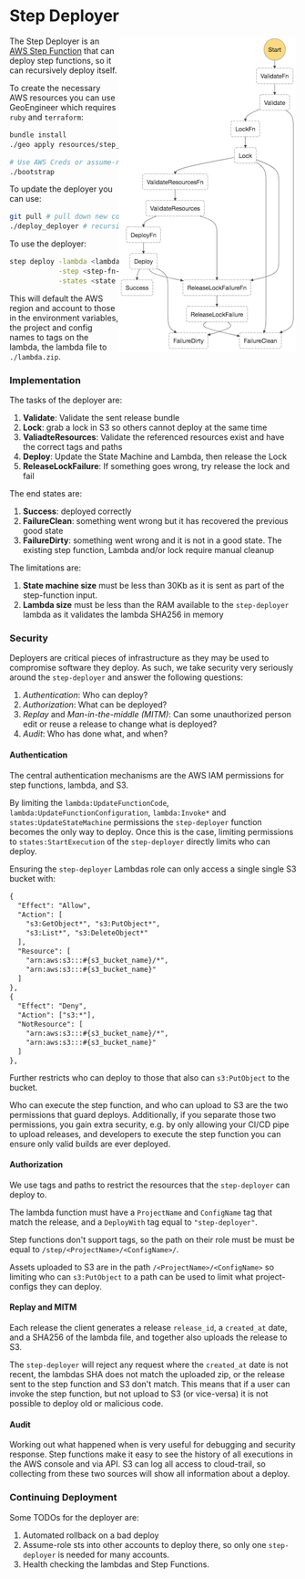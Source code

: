# Step Deployer

<img src="../assets/step-deployer-sm.png" align="right" alt="deployer state machine" />

The Step Deployer is an [AWS Step Function](https://docs.aws.amazon.com/step-functions/latest/dg/getting-started.html) that can deploy step functions, so it can recursively deploy itself.

To create the necessary AWS resources you can use GeoEngineer which requires `ruby` and `terraform`:

```bash
bundle install
./geo apply resources/step_deployer.rb
```

```bash
# Use AWS Creds or assume-role
./bootstrap
```

To update the deployer you can use:

```bash
git pull # pull down new code
./deploy_deployer # recursive deployer
```

To use the deployer:

```bash
step deploy -lambda <lambda name> \
            -step <step-fn-name>  \
            -states <state machine json>
```

This will default the AWS region and account to those in the environment variables, the project and config names to tags on the lambda, the lambda file to `./lambda.zip`.

### Implementation

The tasks of the deployer are:

1. **Validate**: Validate the sent release bundle
2. **Lock**: grab a lock in S3 so others cannot deploy at the same time
3. **ValiadteResources**: Validate the referenced resources exist and have the correct tags and paths
4. **Deploy**: Update the State Machine and Lambda, then release the Lock
5. **ReleaseLockFailure**: If something goes wrong, try release the lock and fail

The end states are:

1. **Success**: deployed correctly
2. **FailureClean**: something went wrong but it has recovered the previous good state
3. **FailureDirty**: something went wrong and it is not in a good state. The existing step function, Lambda and/or lock require manual cleanup

The limitations are:

1. **State machine size** must be less than 30Kb as it is sent as part of the step-function input.
2. **Lambda size** must be less than the RAM available to the `step-deployer` lambda as it validates the lambda SHA256 in memory

### Security

Deployers are critical pieces of infrastructure as they may be used to compromise software they deploy. As such, we take security very seriously around the `step-deployer` and answer the following questions:

1. *Authentication*: Who can deploy?
2. *Authorization*: What can be deployed?
3. *Replay* and *Man-in-the-middle (MITM)*: Can some unauthorized person edit or reuse a release to change what is deployed?
4. *Audit*: Who has done what, and when?

#### Authentication

The central authentication mechanisms are the AWS IAM permissions for step functions, lambda, and S3.

By limiting the `lambda:UpdateFunctionCode`, `lambda:UpdateFunctionConfiguration`, `lambda:Invoke*` and `states:UpdateStateMachine` permissions the `step-deployer` function becomes the only way to deploy. Once this is the case, limiting permissions to `states:StartExecution` of the `step-deployer` directly limits who can deploy.

Ensuring the `step-deployer` Lambdas role can only access a single single S3 bucket with:

```
{
  "Effect": "Allow",
  "Action": [
    "s3:GetObject*", "s3:PutObject*",
    "s3:List*", "s3:DeleteObject*"
  ],
  "Resource": [
    "arn:aws:s3:::#{s3_bucket_name}/*",
    "arn:aws:s3:::#{s3_bucket_name}"
  ]
},
{
  "Effect": "Deny",
  "Action": ["s3:*"],
  "NotResource": [
    "arn:aws:s3:::#{s3_bucket_name}/*",
    "arn:aws:s3:::#{s3_bucket_name}"
  ]
},
```

Further restricts who can deploy to those that also can `s3:PutObject` to the bucket.

Who can execute the step function, and who can upload to S3 are the two permissions that guard deploys. Additionally, if you separate those two permissions, you gain extra security, e.g. by only allowing your CI/CD pipe to upload releases, and developers to execute the step function you can ensure only valid builds are ever deployed.

#### Authorization

We use tags and paths to restrict the resources that the `step-deployer` can deploy to.

The lambda function must have a `ProjectName` and `ConfigName` tag that match the release, and a `DeployWith` tag equal to `"step-deployer"`.

Step functions don't support tags, so the path on their role must be must be equal to `/step/<ProjectName>/<ConfigName>/`.

Assets uploaded to S3 are in the path `/<ProjectName>/<ConfigName>` so limiting who can `s3:PutObject` to a path can be used to limit what project-configs they can deploy.

#### Replay and MITM

Each release the client generates a release `release_id`, a `created_at` date, and a SHA256 of the lambda file, and together also uploads the release to S3.

The `step-deployer` will reject any request where the `created_at` date is not recent, the lambdas SHA does not match the uploaded zip, or the release sent to the step function and S3 don't match. This means that if a user can invoke the step function, but not upload to S3 (or vice-versa) it is not possible to deploy old or malicious code.

#### Audit

Working out what happened when is very useful for debugging and security response. Step functions make it easy to see the history of all executions in the AWS console and via API. S3 can log all access to cloud-trail, so collecting from these two sources will show all information about a deploy.

### Continuing Deployment

Some TODOs for the deployer are:

1. Automated rollback on a bad deploy
1. Assume-role sts into other accounts to deploy there, so only one `step-deployer` is needed for many accounts.
1. Health checking the lambdas and Step Functions.
